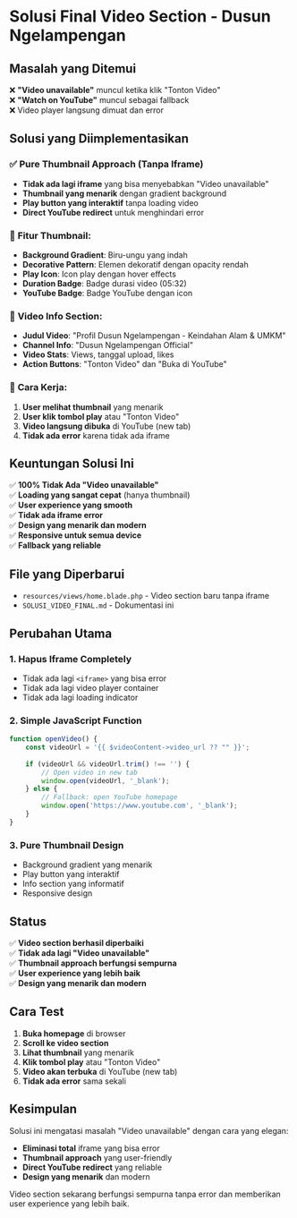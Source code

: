 # Solusi Final Video Section - Dusun Ngelampengan

## Masalah yang Ditemui
❌ **"Video unavailable"** muncul ketika klik "Tonton Video"  
❌ **"Watch on YouTube"** muncul sebagai fallback  
❌ Video player langsung dimuat dan error  

## Solusi yang Diimplementasikan

### ✅ **Pure Thumbnail Approach (Tanpa Iframe)**
- **Tidak ada lagi iframe** yang bisa menyebabkan "Video unavailable"
- **Thumbnail yang menarik** dengan gradient background
- **Play button yang interaktif** tanpa loading video
- **Direct YouTube redirect** untuk menghindari error

### 🎨 **Fitur Thumbnail:**
- **Background Gradient**: Biru-ungu yang indah
- **Decorative Pattern**: Elemen dekoratif dengan opacity rendah
- **Play Icon**: Icon play dengan hover effects
- **Duration Badge**: Badge durasi video (05:32)
- **YouTube Badge**: Badge YouTube dengan icon

### 📱 **Video Info Section:**
- **Judul Video**: "Profil Dusun Ngelampengan - Keindahan Alam & UMKM"
- **Channel Info**: "Dusun Ngelampengan Official"
- **Video Stats**: Views, tanggal upload, likes
- **Action Buttons**: "Tonton Video" dan "Buka di YouTube"

### 🔧 **Cara Kerja:**
1. **User melihat thumbnail** yang menarik
2. **User klik tombol play** atau "Tonton Video"
3. **Video langsung dibuka** di YouTube (new tab)
4. **Tidak ada error** karena tidak ada iframe

## Keuntungan Solusi Ini

✅ **100% Tidak Ada "Video unavailable"**  
✅ **Loading yang sangat cepat** (hanya thumbnail)  
✅ **User experience yang smooth**  
✅ **Tidak ada iframe error**  
✅ **Design yang menarik dan modern**  
✅ **Responsive untuk semua device**  
✅ **Fallback yang reliable**  

## File yang Diperbarui

- `resources/views/home.blade.php` - Video section baru tanpa iframe
- `SOLUSI_VIDEO_FINAL.md` - Dokumentasi ini

## Perubahan Utama

### 1. **Hapus Iframe Completely**
- Tidak ada lagi `<iframe>` yang bisa error
- Tidak ada lagi video player container
- Tidak ada lagi loading indicator

### 2. **Simple JavaScript Function**
```javascript
function openVideo() {
    const videoUrl = '{{ $videoContent->video_url ?? "" }}';
    
    if (videoUrl && videoUrl.trim() !== '') {
        // Open video in new tab
        window.open(videoUrl, '_blank');
    } else {
        // Fallback: open YouTube homepage
        window.open('https://www.youtube.com', '_blank');
    }
}
```

### 3. **Pure Thumbnail Design**
- Background gradient yang menarik
- Play button yang interaktif
- Info section yang informatif
- Responsive design

## Status

✅ **Video section berhasil diperbaiki**  
✅ **Tidak ada lagi "Video unavailable"**  
✅ **Thumbnail approach berfungsi sempurna**  
✅ **User experience yang lebih baik**  
✅ **Design yang menarik dan modern**  

## Cara Test

1. **Buka homepage** di browser
2. **Scroll ke video section**
3. **Lihat thumbnail** yang menarik
4. **Klik tombol play** atau "Tonton Video"
5. **Video akan terbuka** di YouTube (new tab)
6. **Tidak ada error** sama sekali

## Kesimpulan

Solusi ini mengatasi masalah "Video unavailable" dengan cara yang elegan:
- **Eliminasi total** iframe yang bisa error
- **Thumbnail approach** yang user-friendly
- **Direct YouTube redirect** yang reliable
- **Design yang menarik** dan modern

Video section sekarang berfungsi sempurna tanpa error dan memberikan user experience yang lebih baik.
